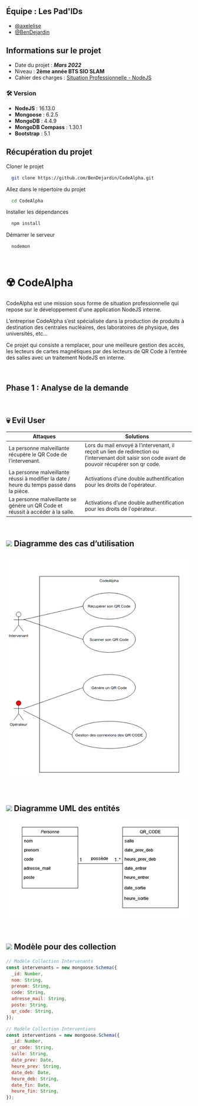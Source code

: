 ## Équipe : Les Pad'IDs

- [@axelelise](https://www.github.com/axelelise)
- [@BenDejardin](https://www.github.com/bendejardin)

## Informations sur le projet

- Date du projet : **_Mars 2022_**
- Niveau : **2ème année BTS SIO SLAM**
- Cahier des charges : [Situation Professionnelle - NodeJS](https://slam-vinci-melun.github.io/sio22/phase4/Mission3_CodeAlphaV2.pdf)

### 🛠 Version

- **NodeJS** : 16.13.0
- **Mongoose** : 6.2.5
- **MongoDB** : 4.4.9
- **MongoDB Compass** : 1.30.1
- **Bootstrap** : 5.1

## Récupération du projet

Cloner le projet

```bash
  git clone https://github.com/BenDejardin/CodeAlpha.git
```

Allez dans le répertoire du projet

```bash
  cd CodeAlpha
```

Installer les dépendances

```bash
  npm install
```

Démarrer le serveur

```bash
  nodemon
```

<br>

# ☢️ CodeAlpha

CodeAlpha est une mission sous forme de situation professionnelle
qui repose sur le développement d'une application NodeJS interne.

L’entreprise CodeAlpha s’est spécialisée dans la production
de produits à destination des centrales nucléaires,
des laboratoires de physique, des universités, etc...

Ce projet qui consiste a remplacer, pour une
meilleure gestion des accès, les lecteurs de cartes magnétiques
par des lecteurs de QR Code à l’entrée des salles avec un
traitement NodeJS en interne.

<br>

## **Phase 1 : Analyse de la demande**

<br>

## 💀 Evil User

| Attaques                                                                                 | Solutions                                                                                                                                           |
| ---------------------------------------------------------------------------------------- | --------------------------------------------------------------------------------------------------------------------------------------------------- |
| La personne malveillante récupère le QR Code de l’intervenant.                           | Lors du mail envoyé à l’intervenant, il reçoit un lien de redirection ou l’intervenant doit saisir son code avant de pouvoir récupérer son qr code. |
| La personne malveillante réussi à modifier la date / heure du temps passé dans la pièce. | Activations d’une double authentification pour les droits de l'opérateur.                                                                           |
| La personne malveillante se génère un QR Code et réussit à accéder à la salle.           | Activations d’une double authentification pour les droits de l'opérateur.                                                                           |

<br>

## <img src="https://cdn-icons-png.flaticon.com/512/5509/5509831.png" style="height:1em;"/> Diagramme des cas d’utilisation

![UserCase](https://github.com/BenDejardin/CodeAlpha/blob/main/images/cas_utilisation.png?raw=true)

<br>

## <img src="https://cdn-icons-png.flaticon.com/512/82/82611.png" style="height:1em;"/> Diagramme UML des entités

![diagClass](https://github.com/BenDejardin/CodeAlpha/blob/main/images/diagramme_de_classe.png?raw=true)

<br>
 
 ## <img src="https://cdn.jsdelivr.net/gh/devicons/devicon/icons/nodejs/nodejs-original.svg" style="height:1em;" />  Modèle pour des collection

```javascript
// Modèle Collection Intervenants
const intervenants = new mongoose.Schema({
  _id: Number,
  nom: String,
  prenom: String,
  code: String,
  adresse_mail: String,
  poste: String,
  qr_code: String,
});
```

```javascript
// Modèle Collection Interventions
const interventions = new mongoose.Schema({
  _id: Number,
  qr_code: String,
  salle: String,
  date_prev: Date,
  heure_prev: String,
  date_deb: Date,
  heure_deb: String,
  date_fin: Date,
  heure_fin: String,
});
```
